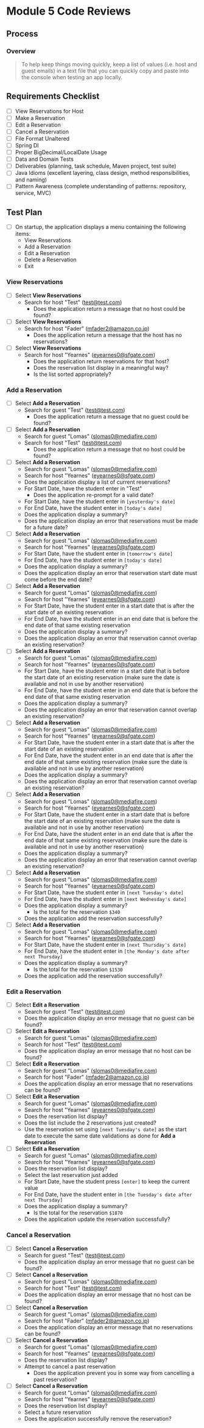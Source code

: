 
# Module 5 Code Reviews

## Process

### Overview

> To help keep things moving quickly, keep a list of values (i.e. host and guest emails) in a text file that you can quickly copy and paste into the console when testing an app locally.

## Requirements Checklist

* [ ] View Reservations for Host
* [ ] Make a Reservation
* [ ] Edit a Reservation
* [ ] Cancel a Reservation
* [ ] File Format Unaltered
* [ ] Spring DI
* [ ] Proper BigDecimal/LocalDate Usage
* [ ] Data and Domain Tests
* [ ] Deliverables (planning, task schedule, Maven project, test suite)
* [ ] Java Idioms (excellent layering, class design, method responsibilities, and naming)
* [ ] Pattern Awareness (complete understanding of patterns: repository, service, MVC)

## Test Plan

* [ ] On startup, the application displays a menu containing the following items:
    * View Reservations
    * Add a Reservation
    * Edit a Reservation
    * Delete a Reservation
    * Exit

### View Reservations

* [ ] Select **View Reservations**
    * Search for host "Test" (test@test.com)
        * Does the application return a message that no host could be found?
* [ ] Select **View Reservations**
    * Search for host "Fader" (mfader2@amazon.co.jp)
        * Does the application return a message that the host has no reservations?
* [ ] Select **View Reservations**
    * Search for host "Yearnes" (eyearnes0@sfgate.com)
        * Does the application return reservations for that host?
        * Does the reservation list display in a meaningful way?
        * Is the list sorted appropriately?

### Add a Reservation

* [ ] Select **Add a Reservation**
    * Search for guest "Test" (test@test.com)
        * Does the application return a message that no guest could be found?
* [ ] Select **Add a Reservation**
    * Search for guest "Lomas" (slomas0@mediafire.com)
    * Search for host "Test" (test@test.com)
        * Does the application return a message that no host could be found?
* [ ] Select **Add a Reservation**
    * Search for guest "Lomas" (slomas0@mediafire.com)
    * Search for host "Yearnes" (eyearnes0@sfgate.com)
    * Does the application display a list of current reservations?
    * For Start Date, have the student enter in "Test"
        * Does the application re-prompt for a valid date?
    * For Start Date, have the student enter in `[yesterday's date]`
    * For End Date, have the student enter in `[today's date]`
    * Does the application display a summary?
    * Does the application display an error that reservations must be made for a future date?
* [ ] Select **Add a Reservation**
    * Search for guest "Lomas" (slomas0@mediafire.com)
    * Search for host "Yearnes" (eyearnes0@sfgate.com)
    * For Start Date, have the student enter in `[tomorrow's date]`
    * For End Date, have the student enter in `[today's date]`
    * Does the application display a summary?
    * Does the application display an error that reservation start date must come before the end date?
* [ ] Select **Add a Reservation**
    * Search for guest "Lomas" (slomas0@mediafire.com)
    * Search for host "Yearnes" (eyearnes0@sfgate.com)
    * For Start Date, have the student enter in a start date that is after the start date of an existing reservation
    * For End Date, have the student enter in an end date that is before the end date of that same existing reservation
    * Does the application display a summary?
    * Does the application display an error that reservation cannot overlap an existing reservation?
* [ ] Select **Add a Reservation**
    * Search for guest "Lomas" (slomas0@mediafire.com)
    * Search for host "Yearnes" (eyearnes0@sfgate.com)
    * For Start Date, have the student enter in a start date that is before the start date of an existing reservation (make sure the date is available and not in use by another reservation)
    * For End Date, have the student enter in an end date that is before the end date of that same existing reservation
    * Does the application display a summary?
    * Does the application display an error that reservation cannot overlap an existing reservation?
* [ ] Select **Add a Reservation**
    * Search for guest "Lomas" (slomas0@mediafire.com)
    * Search for host "Yearnes" (eyearnes0@sfgate.com)
    * For Start Date, have the student enter in a start date that is after the start date of an existing reservation
    * For End Date, have the student enter in an end date that is after the end date of that same existing reservation (make sure the date is available and not in use by another reservation)
    * Does the application display a summary?
    * Does the application display an error that reservation cannot overlap an existing reservation?
* [ ] Select **Add a Reservation**
    * Search for guest "Lomas" (slomas0@mediafire.com)
    * Search for host "Yearnes" (eyearnes0@sfgate.com)
    * For Start Date, have the student enter in a start date that is before the start date of an existing reservation (make sure the date is available and not in use by another reservation)
    * For End Date, have the student enter in an end date that is after the end date of that same existing reservation (make sure the date is available and not in use by another reservation)
    * Does the application display a summary?
    * Does the application display an error that reservation cannot overlap an existing reservation?
* [ ] Select **Add a Reservation**
    * Search for guest "Lomas" (slomas0@mediafire.com)
    * Search for host "Yearnes" (eyearnes0@sfgate.com)
    * For Start Date, have the student enter in `[next Tuesday's date]`
    * For End Date, have the student enter in `[next Wednesday's date]`
    * Does the application display a summary?
        * Is the total for the reservation `$340`
    * Does the application add the reservation successfully?
* [ ] Select **Add a Reservation**
    * Search for guest "Lomas" (slomas0@mediafire.com)
    * Search for host "Yearnes" (eyearnes0@sfgate.com)
    * For Start Date, have the student enter in `[next Thursday's date]`
    * For End Date, have the student enter in `[the Monday's date after next Thursday]`
    * Does the application display a summary?
        * Is the total for the reservation `$1530`
    * Does the application add the reservation successfully?

### Edit a Reservation

* [ ] Select **Edit a Reservation**
    * Search for guest "Test" (test@test.com)
    * Does the application display an error message that no guest can be found?
* [ ] Select **Edit a Reservation**
    * Search for guest "Lomas" (slomas0@mediafire.com)
    * Search for host "Test" (test@test.com)
    * Does the application display an error message that no host can be found?
* [ ] Select **Edit a Reservation**
    * Search for guest "Lomas" (slomas0@mediafire.com)
    * Search for host "Fader" (mfader2@amazon.co.jp)
    * Does the application display an error message that no reservations can be found?
* [ ] Select **Edit a Reservation**
    * Search for guest "Lomas" (slomas0@mediafire.com)
    * Search for host "Yearnes" (eyearnes0@sfgate.com)
    * Does the reservation list display?
    * Does the list include the 2 reservations just created?
    * Use the reservation set using `[next Tuesday's date]` as the start date to execute the same date validations as done for **Add a Reservation**
* [ ] Select **Edit a Reservation**
    * Search for guest "Lomas" (slomas0@mediafire.com)
    * Search for host "Yearnes" (eyearnes0@sfgate.com)
    * Does the reservation list display?
    * Select the last reservation just added
    * For Start Date, have the student press `[enter]` to keep the current value
    * For End Date, have the student enter in `[the Tuesday's date after next Thursday]`
    * Does the application display a summary?
        * Is the total for the reservation `$1870`
    * Does the application update the reservation successfully?

### Cancel a Reservation

* [ ] Select **Cancel a Reservation**
    * Search for guest "Test" (test@test.com)
    * Does the application display an error message that no guest can be found?
* [ ] Select **Cancel a Reservation**
    * Search for guest "Lomas" (slomas0@mediafire.com)
    * Search for host "Test" (test@test.com)
    * Does the application display an error message that no host can be found?
* [ ] Select **Cancel a Reservation**
    * Search for guest "Lomas" (slomas0@mediafire.com)
    * Search for host "Fader" (mfader2@amazon.co.jp)
    * Does the application display an error message that no reservations can be found?
* [ ] Select **Cancel a Reservation**
    * Search for guest "Lomas" (slomas0@mediafire.com)
    * Search for host "Yearnes" (eyearnes0@sfgate.com)
    * Does the reservation list display?
    * Attempt to cancel a past reservation
        * Does the application prevent you in some way from cancelling a past reservation?
* [ ] Select **Cancel a Reservation**
    * Search for guest "Lomas" (slomas0@mediafire.com)
    * Search for host "Yearnes" (eyearnes0@sfgate.com)
    * Does the reservation list display?
    * Select a future reservation
    * Does the application successfully remove the reservation? 